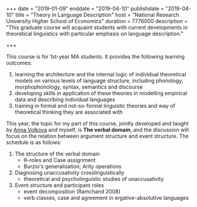 +++
date = "2019-01-09"
enddate = "2019-04-10"
publishdate = "2019-04-10"
title = "Theory in Language Description"
host = "National Research University Higher School of Economics"
duration = 7776000
description = "This graduate course will acquaint students with current developments in theoretical linguistics with particular emphasis on language description."

+++

This course is for 1st-year MA students. It provides the following learning outcomes:


1. learning the architecture and the internal logic of individual theoretical models on various levels of language
structure, including phonology, morphophonology, syntax, semantics and discourse
2. developing skills in application of these theories in modelling empirical data and describing individual
languages
3. training in formal and not-so-formal linguistic theories and way of theoretical thinking they are associated
with

This year, the topic for my part of this course, jointly developed and taught by [Anna Volkova](https://www.hse.ru/en/org/persons/110633347) and myself, is **The verbal domain**, and the discussion will focus on the relation between argument structure and event structure. The schedule is as follows:

1. The structure of the verbal domain
    * θ-roles and Case assignment
    * Burzio's generalisation; Arity operations
2. Diagnosing unaccusativity crosslinguistically
    * theoretical and psycholinguistic studies of unaccusativity
3. Event structure and participant roles
    * event decomposition (Ramchand 2008)
    * verb classes, case and agreement in ergative-absolutive languages
